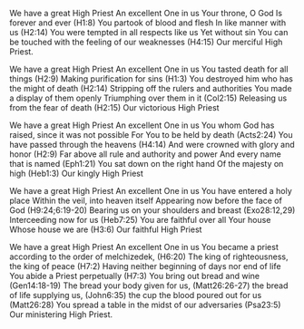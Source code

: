 We have a great High Priest
An excellent One in us
Your throne, O God
Is forever and ever (H1:8)
You partook of blood and flesh
In like manner with us (H2:14)
You were tempted in all respects like us
Yet without sin 
You can be touched with the feeling of our weaknesses (H4:15)
Our merciful High Priest.

We have a great High Priest
An excellent One in us
You tasted death for all things (H2:9)
Making purification for sins (H1:3)
You destroyed him who has the might of death (H2:14)
Stripping off the rulers and authorities
You made a display of them openly
Triumphing over them in it (Col2:15)
Releasing us from the fear of death (H2:15)
Our victorious High Priest

We have a great High Priest
An excellent One in us
You whom God has raised, since it was not possible
For You to be held by death (Acts2:24)
You have passed through the heavens (H4:14)
And were crowned with glory and  honor (H2:9)
Far above all rule and authority and power
And every name that is named (Eph1:21)
You sat down on the right hand
Of the majesty on high (Heb1:3)
Our kingly High Priest

We have a great High Priest
An excellent One in us
You have entered a holy place
Within the veil, into heaven itself 
Appearing now before the face of God (H9:24;6:19-20)
Bearing us on your shoulders and breast (Exo28:12,29)
Interceeding now for us (Heb7:25)
You are faithful over all Your house
Whose house we are (H3:6)
Our faithful High Priest

We have a great High Priest
An excellent One in us
You became a priest according to the order of melchizedek, (H6:20)
The king of righteousness, the king of peace (H7:2)
Having neither beginning of days nor end of life
You abide a Priest perpetually (H7:3)
You bring out bread and wine (Gen14:18-19)
The bread your body given for us, (Matt26:26-27)
the bread of life supplying us, (John6:35)
the cup the blood poured out for us (Matt26:28)
You spread a table in the midst of our adversaries (Psa23:5)
Our ministering High Priest.




